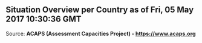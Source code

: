 ## Situation Overview per Country as of Fri, 05 May 2017 10:30:36 GMT

Source: **ACAPS (Assessment Capacities Project) - https://www.acaps.org**